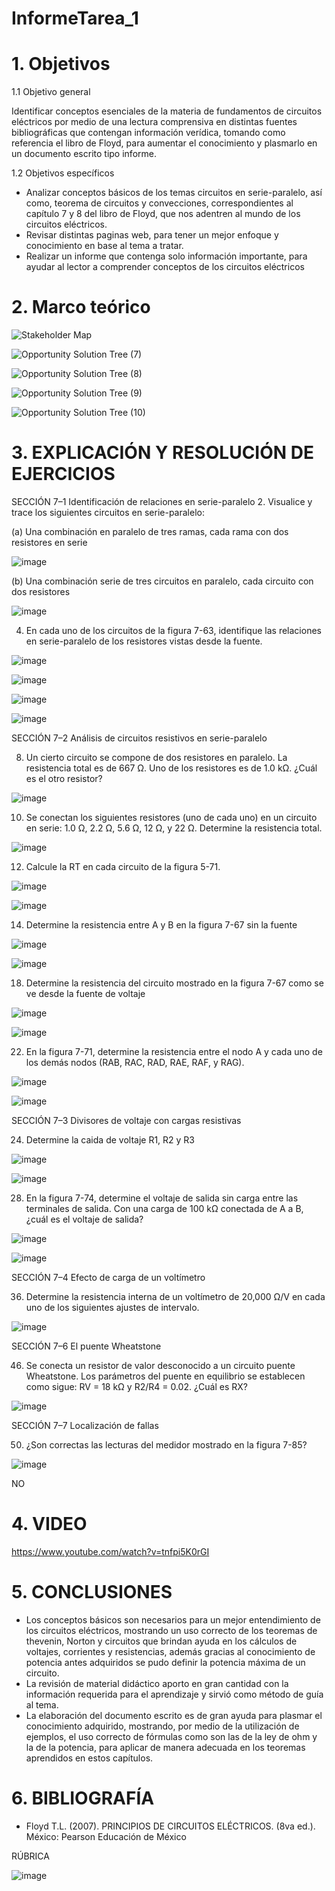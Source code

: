 # InformeTarea_1
# 1. Objetivos

1.1 Objetivo general

Identificar conceptos esenciales de la materia de fundamentos de circuitos eléctricos por medio de una lectura comprensiva en distintas fuentes bibliográficas que contengan información verídica, tomando como referencia el libro de Floyd, para aumentar el conocimiento y plasmarlo en un documento escrito tipo informe.

1.2 Objetivos específicos

* Analizar conceptos básicos de los temas circuitos en serie-paralelo, así como, teorema de circuitos y convecciones, correspondientes al capítulo 7 y 8 del libro de Floyd, que nos adentren al mundo de los circuitos eléctricos.
* Revisar distintas paginas web, para tener un mejor enfoque y conocimiento en base al tema a tratar.
* Realizar un informe que contenga solo información importante, para ayudar al lector a comprender conceptos de los circuitos eléctricos

# 2. Marco teórico

![Stakeholder Map](https://user-images.githubusercontent.com/105715717/176663959-bfedb5ec-d07f-443c-b515-cb0ca245d105.jpg)

![Opportunity Solution Tree (7)](https://user-images.githubusercontent.com/105715717/176674410-8d4cdbb0-da9a-4c51-a7ba-7da0629dd8e8.jpg)

![Opportunity Solution Tree (8)](https://user-images.githubusercontent.com/105715717/176674450-c436bb28-0e28-45e4-b06b-da7f6915c139.jpg)

![Opportunity Solution Tree (9)](https://user-images.githubusercontent.com/105715717/176674479-ba219612-1746-4822-bc5f-687eb1b277c5.jpg)

![Opportunity Solution Tree (10)](https://user-images.githubusercontent.com/105715717/176674512-24a1e8de-c80e-4464-a77b-4fb28eeba1f3.jpg)


# 3. EXPLICACIÓN Y RESOLUCIÓN DE EJERCICIOS

SECCIÓN 7–1 Identificación de relaciones en serie-paralelo
2. Visualice y trace los siguientes circuitos en serie-paralelo:

(a) Una combinación en paralelo de tres ramas, cada rama con dos resistores en serie 

![image](https://user-images.githubusercontent.com/105715717/176717227-1daf5431-1524-4580-8196-531488d352f4.png)
 
(b) Una combinación serie de tres circuitos en paralelo, cada circuito con dos resistores

![image](https://user-images.githubusercontent.com/105715717/176717247-ebe74d1c-5d5a-47a0-8e49-2f16c36a69be.png)

4. En cada uno de los circuitos de la figura 7-63, identifique las relaciones en serie-paralelo de los resistores vistas desde la fuente.

![image](https://user-images.githubusercontent.com/105715717/176717293-05e8c417-bca7-4e32-94aa-2935aaa98bed.png)

![image](https://user-images.githubusercontent.com/105715717/176717311-57f53295-0823-4c13-8370-8db0ba5bead1.png)

![image](https://user-images.githubusercontent.com/105715717/176717323-8c353a95-cb9b-4676-a878-5b5378ad9a5a.png)

![image](https://user-images.githubusercontent.com/105715717/176717340-36e021d7-ed99-4e3d-8c38-8624be60a509.png)

SECCIÓN 7–2 Análisis de circuitos resistivos en serie-paralelo

8. Un cierto circuito se compone de dos resistores en paralelo. La resistencia total es de 667 Ω. Uno de los resistores es de 1.0 kΩ. ¿Cuál es el otro resistor?

![image](https://user-images.githubusercontent.com/105715717/176717403-aac298ae-dbcc-4245-949f-af457adf12be.png)

10. Se conectan los siguientes resistores (uno de cada uno) en un circuito en serie: 1.0 Ω, 2.2 Ω, 5.6 Ω, 12 Ω, y 22 Ω. Determine la resistencia total.

![image](https://user-images.githubusercontent.com/105715717/172436804-a32f467d-f442-4543-b7d0-b55663ffdc5a.png)

12. Calcule la RT en cada circuito de la figura 5-71.

![image](https://user-images.githubusercontent.com/105715717/172436738-d4146c23-4c37-4e3b-8948-00ebd7992805.png)

![image](https://user-images.githubusercontent.com/105715717/172436848-4b7388cd-9280-4ba0-a5eb-a77f515bc595.png)

14. Determine la resistencia entre A y B en la figura 7-67 sin la fuente

![image](https://user-images.githubusercontent.com/105715717/176717540-7a07f2a4-436c-4b85-b9e6-94c8038fbf52.png)

![image](https://user-images.githubusercontent.com/105715717/176717634-7712303e-161f-487a-9b2d-6b238d0a6379.png)

18. Determine la resistencia del circuito mostrado en la figura 7-67 como se ve desde la fuente de voltaje

![image](https://user-images.githubusercontent.com/105715717/176717680-17b6bbf3-7213-477f-9d9b-05aed0000feb.png)

![image](https://user-images.githubusercontent.com/105715717/176717725-4e4d4692-98f2-470c-a059-886806994428.png)

22. En la figura 7-71, determine la resistencia entre el nodo A y cada uno de los demás nodos (RAB, RAC, RAD, RAE, RAF, y RAG).

![image](https://user-images.githubusercontent.com/105715717/176717783-9149eef6-7a9b-4310-a304-f584dca444f9.png)

![image](https://user-images.githubusercontent.com/105715717/176717824-cd62eae3-f57d-4772-b386-02a97552e30e.png)

SECCIÓN 7–3 Divisores de voltaje con cargas resistivas

24. Determine la caida de voltaje R1, R2 y R3 

![image](https://user-images.githubusercontent.com/105715717/172437409-502a9ef6-83bb-4682-859c-e43f996ef615.png)

![image](https://user-images.githubusercontent.com/105715717/172437572-e0ab5d3d-0875-4859-9a87-b57932da607a.png)

28. En la figura 7-74, determine el voltaje de salida sin carga entre las terminales de salida. Con una carga de 100 kΩ conectada de A a B, ¿cuál es el voltaje de salida?

![image](https://user-images.githubusercontent.com/105715717/176717878-9ec0a5de-c7e6-4147-b8c3-ae0109e9ecab.png)

![image](https://user-images.githubusercontent.com/105715717/176717932-b451cb71-e4fa-4c16-9f23-9dc15126c982.png)

SECCIÓN 7–4 Efecto de carga de un voltímetro

36. Determine la resistencia interna de un voltímetro de 20,000 Ω/V en cada uno de los siguientes ajustes de intervalo.

![image](https://user-images.githubusercontent.com/105715717/176718052-989602d1-5561-44ad-a02b-a570bab5a290.png)

SECCIÓN 7–6 El puente Wheatstone

46. Se conecta un resistor de valor desconocido a un circuito puente Wheatstone. Los parámetros del puente en equilibrio se establecen como sigue: RV = 18 kΩ y R2/R4 = 0.02. ¿Cuál es RX?

![image](https://user-images.githubusercontent.com/105715717/176718184-1045e9c6-ba01-4178-a356-7c081656bb24.png)


SECCIÓN 7–7 Localización de fallas

50. ¿Son correctas las lecturas del medidor mostrado en la figura 7-85?

![image](https://user-images.githubusercontent.com/105715717/176718227-d8931a9e-ee80-4cd0-84d5-a1a8746afc43.png)

NO

# 4. VIDEO

https://www.youtube.com/watch?v=tnfpi5K0rGI

# 5. CONCLUSIONES

* Los conceptos básicos son necesarios para un mejor entendimiento de los circuitos eléctricos, mostrando un uso correcto de los teoremas de thevenin, Norton y circuitos que brindan ayuda en los cálculos de voltajes, corrientes y resistencias, además gracias al conocimiento de potencia antes adquiridos se pudo definir la potencia máxima de un circuito.
* La revisión de material didáctico aporto en gran cantidad con la información requerida para el aprendizaje y sirvió como método de guía al tema.
* La elaboración del documento escrito es de gran ayuda para plasmar el conocimiento adquirido, mostrando, por medio de la utilización de ejemplos, el uso correcto de fórmulas como son las de la ley de ohm y la de la potencia, para aplicar de manera adecuada en los teoremas aprendidos en estos capítulos.

# 6. BIBLIOGRAFÍA

* Floyd T.L. (2007). PRINCIPIOS DE CIRCUITOS ELÉCTRICOS. (8va ed.). México: Pearson Educación de México

RÚBRICA

![image](https://user-images.githubusercontent.com/105715717/169317190-bc22ade9-5394-4192-a50b-c82a14cf7ca9.png)
